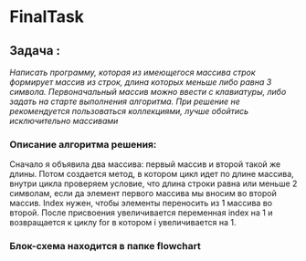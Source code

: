 # **FinalTask**


## **Задача :**

*Написать программу, которая из имеющегося массива строк формирует массив из строк, длина которых меньше либо равна 3 символа. Первоначальный массив можно ввести с клавиатуры, либо задать на старте выполнения алгоритма. При решение не рекомендуется пользоваться коллекциями, лучше обойтись исключительно массивами*

### **Описание алгоритма решения:**

Сначало я объявила два массива: первый массив и второй такой же длины. Потом создается метод, в котором цикл идет по длине массива, внутри цикла проверяем  условие, что длина строки равна или меньше 2 символам, если да элемент первого массива мы вносим во второй массив. Index нужен, чтобы элементы переносить из 1 массива во второй. После присвоения увеличивается переменная index на 1 и возвращается к циклу for в котором i увеличивается на 1.

### **Блок-схема находится в папке flowchart**